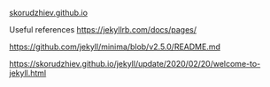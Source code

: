 [skorudzhiev.github.io](skorudzhiev.github.io)

Useful references
https://jekyllrb.com/docs/pages/

https://github.com/jekyll/minima/blob/v2.5.0/README.md

https://skorudzhiev.github.io/jekyll/update/2020/02/20/welcome-to-jekyll.html

